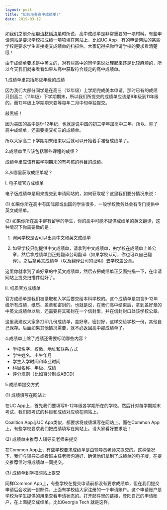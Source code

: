 ```yaml
---
layout: post
title: "如何准备高中成绩单?"
date: 2019-03-12
---
```


如我们之前介绍[申请材料清单](http://www.tessay.org/blog/2019/02/25/collegeadchecklist)时所说，高中成绩单是非常重要的一项材料。有些申请网站是要求学校把成绩一项项填在网站上，比如UC  App，有的申请网站的某些学校是要求学生直接提交成绩单的扫描件。大家记得把你申请学校的要求看清楚哦！

由于成绩单要求是中英文的，对有些高中的同学来说处理起来还是比较麻烦的，所以今天我们就来看看如果从高中获取符合规定的高中成绩单。

1.成绩单里包括那些年级的成绩

因为我们大部分同学是在高三（12年级）上学期完成美本申请，那时已有的成绩只到高二（11年级）下学期期末，所以我们所提交的成绩单应该是9年级到11年级的。而12年级上学期期末要等每年二月中旬单独提交。

敲黑板！

因为美国的高中是9-12年纪，也就是说中国的初三学年加高中三年，所以，除了高中成绩单，还需要提交初三的成绩单。

所以大家高二下学期期末结束以后就可以开始着手准备成绩单了。

2.成绩单里应该包括哪些课程的成绩？

成绩单里应该有每学期期末的有考核的科目的成绩。

3.从哪里获取成绩单呢？

I. 电子版官方成绩单

电子版成绩单是用来提交到申请网站的，如何获取呢？这里我们要分情况来说：

(1) 如果你所在高中有国际部或出国的学生很多，一般学校教务处会有专门提供中英文成绩单。

(2) 如果你所在高中鲜有留学的学生，你的高中可能不提供成绩单的英文翻译，这种情况下你需要做的是：

1) 询问学校是否可以出具中文和英文成绩单

2) 如果学校只能提供中文成绩单，请拿到中文成绩单，由学校在成绩单上盖公章，然后拿成绩单到正规翻译公司翻译（如果学校认可，你也可以自己翻译）。之后拿英文成绩单（以及翻译公司的证明）去学校盖公章。

这里你就拿到了盖好章的中英文成绩单，然后去把成绩单正反面扫描一下，在申请网站上提交扫描件就好了。

II. 纸质官方成绩单

官方成绩单是我们被录取和入学后要交给本科学校的。这个成绩单是包含9-12年级所有成绩，纸质、盖章和密封的。也就是说，在我们高中结束后，拿到盖好章的中英文成绩单以后，还需要将其密封在一个信封里，并在信封封口处该学校公章。

这里我建议大家多打印几份成绩单，盖好章，密封好，这样交给学校一份，其他自己保存。后面如果其他情况需要，就不必返回高中那成绩单了。

4.成绩单上除了成绩还需要标明哪些内容？

* 学校名字、校徽、地址和联系方式
* 学生姓名、出生年月
* 学生入学时间和毕业时间
* 科目名称、年级、成绩
* 评分规则（比如百分制或ABCD）

5.成绩单提交方式

(1) 成绩填写在网站上

在UC App上，首先我们要填写9-12年级各学期所在的学校。然后针对每学期期末考试，我们把考试的科目和成绩对应填在网站上。

Coalition App与UC App类似，都要求将成绩填写在网站上。而在Common App上，有些学校要求我们把成绩填写在网站上。请大家看好要求哦！

(2) 成绩单由推荐人辅导员老师来提交

在Common App上，有些学校要求成绩单是由辅导员老师来提交的。这种情况下，我们与辅导员或者班主任老师沟通好，确保他们拿到了成绩单的电子版，在提交推荐信时将成绩单一同提交。

(3) 成绩单到学校网站上提交

同样Common App上，有些学校在提交申请前都没有要求成绩单，但在我们提交申请后会收到一封邮件，上面有学校给大家注册的一个申请账户。这个申请账户是学校为学生提供的用来查看申请状态的。打开邮件里的链接，登陆自己的申请账户，在上面提交成绩单。比如Georgia Tech 就是这样。
